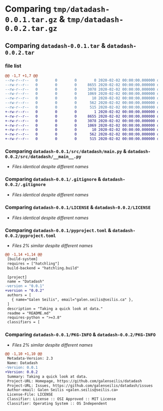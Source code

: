 # Comparing `tmp/datadash-0.0.1.tar.gz` & `tmp/datadash-0.0.2.tar.gz`

## Comparing `datadash-0.0.1.tar` & `datadash-0.0.2.tar`

### file list

```diff
@@ -1,7 +1,7 @@
--rw-r--r--   0        0        0        0 2020-02-02 00:00:00.000000 datadash-0.0.1/src/datadash/__init__.py
--rw-r--r--   0        0        0     8655 2020-02-02 00:00:00.000000 datadash-0.0.1/src/datadash/main.py
--rw-r--r--   0        0        0     3078 2020-02-02 00:00:00.000000 datadash-0.0.1/.gitignore
--rw-r--r--   0        0        0     1069 2020-02-02 00:00:00.000000 datadash-0.0.1/LICENSE
--rw-r--r--   0        0        0       10 2020-02-02 00:00:00.000000 datadash-0.0.1/README.md
--rw-r--r--   0        0        0      562 2020-02-02 00:00:00.000000 datadash-0.0.1/pyproject.toml
--rw-r--r--   0        0        0      515 2020-02-02 00:00:00.000000 datadash-0.0.1/PKG-INFO
+-rw-r--r--   0        0        0        1 2020-02-02 00:00:00.000000 datadash-0.0.2/src/datadash/__init__.py
+-rw-r--r--   0        0        0     8655 2020-02-02 00:00:00.000000 datadash-0.0.2/src/datadash/__main__.py
+-rw-r--r--   0        0        0     3078 2020-02-02 00:00:00.000000 datadash-0.0.2/.gitignore
+-rw-r--r--   0        0        0     1069 2020-02-02 00:00:00.000000 datadash-0.0.2/LICENSE
+-rw-r--r--   0        0        0       10 2020-02-02 00:00:00.000000 datadash-0.0.2/README.md
+-rw-r--r--   0        0        0      562 2020-02-02 00:00:00.000000 datadash-0.0.2/pyproject.toml
+-rw-r--r--   0        0        0      515 2020-02-02 00:00:00.000000 datadash-0.0.2/PKG-INFO
```

### Comparing `datadash-0.0.1/src/datadash/main.py` & `datadash-0.0.2/src/datadash/__main__.py`

 * *Files identical despite different names*

### Comparing `datadash-0.0.1/.gitignore` & `datadash-0.0.2/.gitignore`

 * *Files identical despite different names*

### Comparing `datadash-0.0.1/LICENSE` & `datadash-0.0.2/LICENSE`

 * *Files identical despite different names*

### Comparing `datadash-0.0.1/pyproject.toml` & `datadash-0.0.2/pyproject.toml`

 * *Files 2% similar despite different names*

```diff
@@ -1,14 +1,14 @@
 [build-system]
 requires = ["hatchling"]
 build-backend = "hatchling.build"
 
 [project]
 name = "Datadash"
-version = "0.0.1"
+version = "0.0.2"
 authors = [
   { name="Galen Seilis", email="galen.seilis@seilis.ca" },
 ]
 description = "Taking a quick look at data."
 readme = "README.md"
 requires-python = ">=3.8"
 classifiers = [
```

### Comparing `datadash-0.0.1/PKG-INFO` & `datadash-0.0.2/PKG-INFO`

 * *Files 2% similar despite different names*

```diff
@@ -1,10 +1,10 @@
 Metadata-Version: 2.3
 Name: Datadash
-Version: 0.0.1
+Version: 0.0.2
 Summary: Taking a quick look at data.
 Project-URL: Homepage, https://github.com/galenseilis/datadash
 Project-URL: Issues, https://github.com/galenseilis/datadash/issues
 Author-email: Galen Seilis <galen.seilis@seilis.ca>
 License-File: LICENSE
 Classifier: License :: OSI Approved :: MIT License
 Classifier: Operating System :: OS Independent
```

